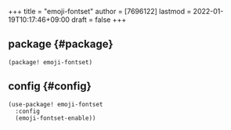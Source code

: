 +++
title = "emoji-fontset"
author = [7696122]
lastmod = 2022-01-19T10:17:46+09:00
draft = false
+++

## package {#package}

```elisp
(package! emoji-fontset)
```


## config {#config}

```elisp
(use-package! emoji-fontset
  :config
  (emoji-fontset-enable))
```

